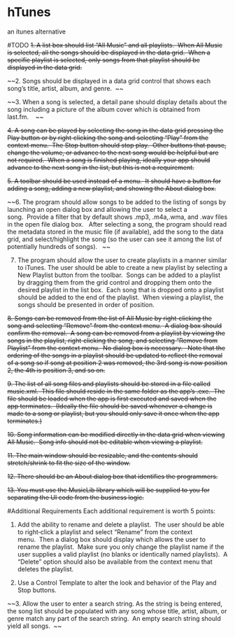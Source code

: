 # hTunes
an itunes alternative



#TODO
~~1. A list box should list “All Music” and all playlists.  When All Music is selected, all the songs should be displayed in the data
grid.  When a specific playlist is selected, only songs from that playlist should be displayed in the data grid.~~

~~2. Songs should be displayed in a data grid control that shows each song’s title, artist, album, and genre.  ~~ 

~~3. When a song is selected, a detail pane should display details about the song including a picture of the album cover which
is obtained from last.fm.    ~~

~~4. A song can be played by selecting the song in the data grid pressing the Play button or by right‐clicking the song and
selecting “Play” from the context menu.  The Stop button should stop play.  Other buttons that pause, change the
volume, or advance to the next song would be helpful but are not required.  When a song is finished playing, ideally your
app should advance to the next song in the list, but this is not a requirement.~~

~~5. A toolbar should be used instead of a menu.  It should have a button for adding a song, adding a new playlist, and
showing the About dialog box.~~

~~6. The program should allow songs to be added to the listing of songs by launching an open dialog box and allowing the
user to select a song.  Provide a filter that by default shows .mp3, .m4a,.wma, and .wav files in the open file dialog box.  
After selecting a song, the program should read the metadata stored in the music file (if available), add the song to the
data grid, and select/highlight the song (so the user can see it among the list of potentially hundreds of songs).   ~~

7. The program should allow the user to create playlists in a manner similar to iTunes. The user should be able to create a
new playlist by selecting a New Playlist button from the toolbar.  Songs can be added to a playlist by dragging them from
the grid control and dropping them onto the desired playlist in the list box.  Each song that is dropped onto a playlist
should be added to the end of the playlist.  When viewing a playlist, the songs should be presented in order of position.   

~~8. Songs can be removed from the list of All Music by right‐clicking the song and selecting “Remove” from the context
menu.  A dialog box should confirm the removal.  A song can be removed from a playlist by viewing the songs in the
playlist, right‐clicking the song, and selecting “Remove from Playlist” from the context menu.  No dialog box is necessary.  
Note that the ordering of the songs in a playlist should be updated to reflect the removal of a song so if song at position 2
was removed, the 3rd song is now position 2, the 4th is position 3, and so on.~~

~~9. The list of all song files and playlists should be stored in a file called music.xml.  This file should reside in the same folder
as the app’s .exe.  The file should be loaded when the app is first executed and saved when the app terminates.  (Ideally
the file should be saved whenever a change is made to a song or playlist, but you should only save it once when the app
terminates.)~~

~~10. Song information can be modified directly in the data grid when viewing All Music.  Song info should not be editable
when viewing a playlist.~~

~~11. The main window should be resizable, and the contents should stretch/shrink to fit the size of the window.~~

~~12. There should be an About dialog box that identifies the programmers.~~

~~13. You must use the MusicLib library which will be supplied to you for separating the UI code from the business logic.~~

#Additional Requirements
Each additional requirement is worth 5 points:
1. Add the ability to rename and delete a playlist.  The user should be able to right‐click a playlist and select “Rename” from
the context menu.  Then a dialog box should display which allows the user to rename the playlist.  Make sure you only
change the playlist name if the user supplies a valid playlist (no blanks or identically named playlists).  A “Delete” option
should also be available from the context menu that deletes the playlist.

2. Use a Control Template to alter the look and behavior of the Play and Stop buttons.

~~3. Allow the user to enter a search string. As the string is being entered, the song list should be populated with any song
whose title, artist, album, or genre match any part of the search string.  An empty search string should yield all songs.  ~~
